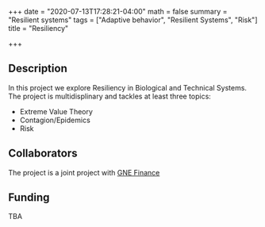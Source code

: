 +++
date = "2020-07-13T17:28:21-04:00"
math = false
summary = "Resilient systems"
tags = ["Adaptive behavior", "Resilient Systems", "Risk"]
title = "Resiliency"

+++


## Description

In this project we explore Resiliency in Biological and Technical Systems. The project is multidisplinary and tackles at least three topics:

- Extreme Value Theory
- Contagion/Epidemics
- Risk

## Collaborators 

The project is a joint project with [GNE Finance](//https://www.gnefinance.com/)  

## Funding
TBA
